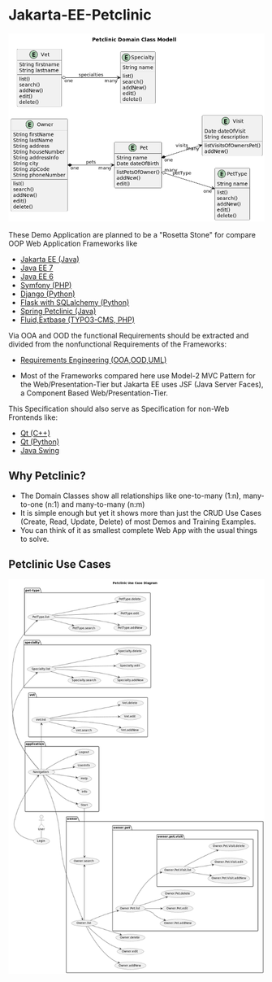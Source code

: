 # Jakarta-EE-Petclinic

![Figure Domain Class Modell](./Domain_Class_Modell-Petclinic_Domain_Class_Modell.png)

These Demo Application are planned to be a "Rosetta Stone" for compare OOP Web Application Frameworks like

* [Jakarta EE (Java)](https://jakarta-ee-petclinic.github.io/petclinic-jakartaee/)
* [Java EE 7](https://jakarta-ee-petclinic.github.io/petclinic-javaee7/)
* [Java EE 6](https://jakarta-ee-petclinic.github.io/petclinic-jee6/)
* [Symfony (PHP)](https://jakarta-ee-petclinic.github.io/petclinic_symfony/)
* [Django (Python)](https://jakarta-ee-petclinic.github.io/petclinic_django/)
* [Flask with SQLalchemy (Python)](https://jakarta-ee-petclinic.github.io/petclinic_flask/)
* [Spring Petclinic (Java)](https://github.com/spring-projects/spring-petclinic)
* [Fluid,Extbase (TYPO3-CMS, PHP)]()

Via OOA and OOD the functional Requirements should be extracted and divided from the nonfunctional Requirements
of the Frameworks:
* [Requirements Engineering (OOA,OOD,UML)](https://jakarta-ee-petclinic.github.io/petclinic-uml/)

* Most of the Frameworks compared here use Model-2 MVC Pattern for the Web/Presentation-Tier
  but Jakarta EE uses JSF (Java Server Faces), a Component Based Web/Presentation-Tier.

This Specification should also serve as Specification for non-Web Frontends like:
* [Qt (C++)]()
* [Qt (Python)]()
* [Java Swing]()

## Why Petclinic?

* The Domain Classes show all relationships like one-to-many (1:n), many-to-one (n:1) and many-to-many (n:m)
* It is simple enough but yet it shows more than just the CRUD Use Cases (Create, Read, Update, Delete) of most Demos and Training Examples.
* You can think of it as smallest complete Web App with the usual things to solve. 

## Petclinic Use Cases

![Figure Uses Cases Petclinic](./Use_Cases-Petclinic_Use_Case_Diagram.png)
